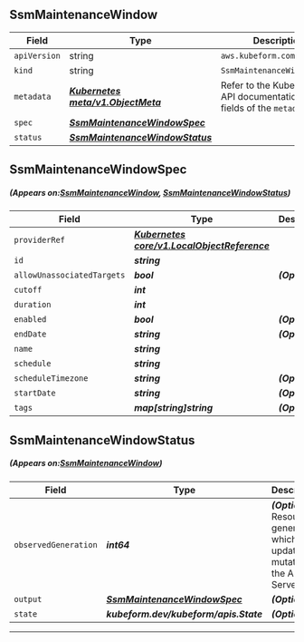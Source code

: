## SsmMaintenanceWindow
| Field | Type | Description |
| ------ | ----- | ----------- |
| `apiVersion` | string | `aws.kubeform.com/v1alpha1` |
|    `kind` | string | `SsmMaintenanceWindow` |
| `metadata` | ***[Kubernetes meta/v1.ObjectMeta](https://kubernetes.io/docs/reference/generated/kubernetes-api/v1.13/#objectmeta-v1-meta)***|Refer to the Kubernetes API documentation for the fields of the `metadata` field.|
| `spec` | ***[SsmMaintenanceWindowSpec](#SsmMaintenanceWindowSpec)***||
| `status` | ***[SsmMaintenanceWindowStatus](#SsmMaintenanceWindowStatus)***||
## SsmMaintenanceWindowSpec
##### (Appears on:[SsmMaintenanceWindow](#SsmMaintenanceWindow), [SsmMaintenanceWindowStatus](#SsmMaintenanceWindowStatus))
| Field | Type | Description |
| ------ | ----- | ----------- |
| `providerRef` | ***[Kubernetes core/v1.LocalObjectReference](https://kubernetes.io/docs/reference/generated/kubernetes-api/v1.13/#localobjectreference-v1-core)***||
| `id` | ***string***||
| `allowUnassociatedTargets` | ***bool***| ***(Optional)*** |
| `cutoff` | ***int***||
| `duration` | ***int***||
| `enabled` | ***bool***| ***(Optional)*** |
| `endDate` | ***string***| ***(Optional)*** |
| `name` | ***string***||
| `schedule` | ***string***||
| `scheduleTimezone` | ***string***| ***(Optional)*** |
| `startDate` | ***string***| ***(Optional)*** |
| `tags` | ***map[string]string***| ***(Optional)*** |
## SsmMaintenanceWindowStatus
##### (Appears on:[SsmMaintenanceWindow](#SsmMaintenanceWindow))
| Field | Type | Description |
| ------ | ----- | ----------- |
| `observedGeneration` | ***int64***| ***(Optional)*** Resource generation, which is updated on mutation by the API Server.|
| `output` | ***[SsmMaintenanceWindowSpec](#SsmMaintenanceWindowSpec)***| ***(Optional)*** |
| `state` | ***kubeform.dev/kubeform/apis.State***| ***(Optional)*** |
---
